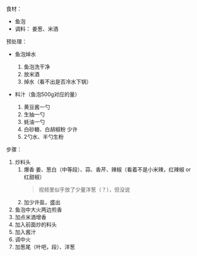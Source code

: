 
食材：

* 鱼泡
* 调料： 姜葱、米酒

预处理：

* 鱼泡焯水
  1. 鱼泡洗干净
  2. 放米酒
  3. 焯水（看不出是否冷水下锅）

* 料汁（鱼泡500g对应的量）
  1. 黄豆酱一勺
  2. 生抽一勺
  3. 蚝油一勺
  4. 白砂糖、白胡椒粉 少许
  5. 2勺水、半勺生粉


步骤：

1. 炒料头
   1. 爆香 姜、葱白（中等段）、蒜、香芹、辣椒（看着不是小米辣，红辣椒 or 红甜椒）
      > 视频里似乎放了少量洋葱（？），但没说
   2. 加少许盐，盛出
2. 鱼泡中大火两边煎香
3. 加点米酒增香
4. 加入前面炒的料头
5. 加入酱汁
6. 调中火
7. 加葱尾（叶吧，段）、洋葱
